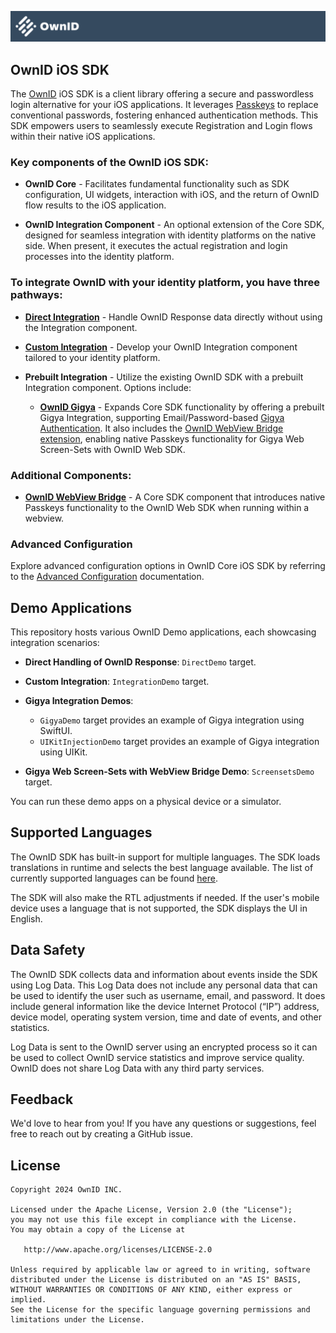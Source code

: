 ![OwnIDSDK](Docs/logo.svg)
## OwnID iOS SDK
 
The [OwnID](https://ownid.com/) iOS SDK is a client library offering a secure and passwordless login alternative for your iOS applications. It leverages [Passkeys](https://www.passkeys.com/) to replace conventional passwords, fostering enhanced authentication methods. This SDK empowers users to seamlessly execute Registration and Login flows within their native iOS applications.

### Key components of the OwnID iOS SDK:

- **OwnID Core** - Facilitates fundamental functionality such as SDK configuration, UI widgets, interaction with iOS, and the return of OwnID flow results to the iOS application.

- **OwnID Integration Component** - An optional extension of the Core SDK, designed for seamless integration with identity platforms on the native side. When present, it executes the actual registration and login processes into the identity platform.


### To integrate OwnID with your identity platform, you have three pathways:

- **[Direct Integration](Docs/sdk-direct-integration.md)** - Handle OwnID Response data directly without using the Integration component.

- **[Custom Integration](Docs/sdk-custom-integration.md)** - Develop your OwnID Integration component tailored to your identity platform.

- **Prebuilt Integration** - Utilize the existing OwnID SDK with a prebuilt Integration component. Options include:

   - **[OwnID Gigya](Docs/sdk-gigya.md)** - Expands Core SDK functionality by offering a prebuilt Gigya Integration, supporting Email/Password-based [Gigya Authentication](https://github.com/SAP/gigya-swift-sdk). It also includes the [OwnID WebView Bridge extension](Docs/sdk-gigya.md#add-ownid-webview-bridge), enabling native Passkeys functionality for Gigya Web Screen-Sets with OwnID Web SDK.
   
### Additional Components:

- **[OwnID WebView Bridge](Docs/sdk-webbridge-doc.md)** - A Core SDK component that introduces native Passkeys functionality to the OwnID Web SDK when running within a webview.

### Advanced Configuration

Explore advanced configuration options in OwnID Core iOS SDK by referring to the [Advanced Configuration](Docs/sdk-advanced-configuration.md) documentation.

## Demo Applications

This repository hosts various OwnID Demo applications, each showcasing integration scenarios:

- **Direct Handling of OwnID Response**: `DirectDemo` target.

- **Custom Integration**: `IntegrationDemo` target.

- **Gigya Integration Demos**:
   - `GigyaDemo` target provides an example of Gigya integration using SwiftUI.
   - `UIKitInjectionDemo` target provides an example of Gigya integration using UIKit.

- **Gigya Web Screen-Sets with WebView Bridge Demo**: `ScreensetsDemo` target.

You can run these demo apps on a physical device or a simulator.

## Supported Languages
The OwnID SDK has built-in support for multiple languages. The SDK loads translations in runtime and selects the best language available. The list of currently supported languages can be found [here](https://i18n.prod.ownid.com/langs.json).

The SDK will also make the RTL adjustments if needed. If the user's mobile device uses a language that is not supported, the SDK displays the UI in English.

## Data Safety
The OwnID SDK collects data and information about events inside the SDK using Log Data. This Log Data does not include any personal data that can be used to identify the user such as username, email, and password. It does include general information like the device Internet Protocol (“IP”) address, device model, operating system version, time and date of events, and other statistics.

Log Data is sent to the OwnID server using an encrypted process so it can be used to collect OwnID service statistics and improve service quality. OwnID does not share Log Data with any third party services.

## Feedback
We'd love to hear from you! If you have any questions or suggestions, feel free to reach out by creating a GitHub issue.

## License

```
Copyright 2024 OwnID INC.

Licensed under the Apache License, Version 2.0 (the "License");
you may not use this file except in compliance with the License.
You may obtain a copy of the License at

   http://www.apache.org/licenses/LICENSE-2.0

Unless required by applicable law or agreed to in writing, software
distributed under the License is distributed on an "AS IS" BASIS,
WITHOUT WARRANTIES OR CONDITIONS OF ANY KIND, either express or implied.
See the License for the specific language governing permissions and
limitations under the License.

```
